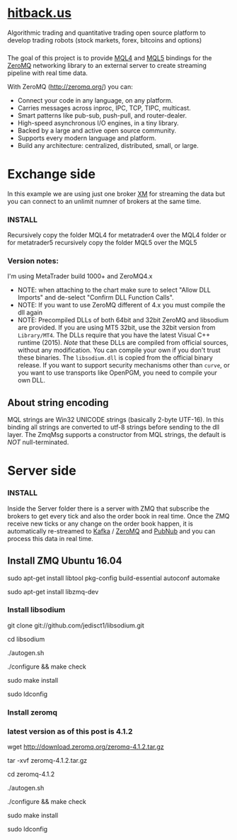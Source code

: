 # [hitback.us](https://www.hitback.us/ "Hitback")
Algorithmic trading and quantitative trading open source platform to develop trading robots (stock markets, forex, bitcoins and options)

###

The goal of this project is to provide [MQL4](https://www.metatrader4.com/ "Metatrader 4.") and [MQL5](https://www.metatrader5.com/ "Metatrader 5.") bindings for the [ZeroMQ](http://zeromq.org/ "ZeroMQ homepage.") networking library to an external server to create streaming pipeline with real time data. 

With ZeroMQ (http://zeromq.org/) you can:
* Connect your code in any language, on any platform.
* Carries messages across inproc, IPC, TCP, TIPC, multicast.
* Smart patterns like pub-sub, push-pull, and router-dealer.
* High-speed asynchronous I/O engines, in a tiny library.
* Backed by a large and active open source community.
* Supports every modern language and platform.
* Build any architecture: centralized, distributed, small, or large.

# Exchange side

In this example we are using just one broker [XM](https://www.com.com/ "XM") for streaming the data but you can connect to an unlimit numner of brokers at the same time.

### INSTALL

Recursively copy the folder MQL4 for metatrader4 over the MQL4 folder or for metatrader5 recursively copy the folder MQL5 over the MQL5

### Version notes:
I'm using MetaTrader build 1000+ and ZeroMQ4.x  

* NOTE: when attaching to the chart make sure to select "Allow DLL Imports" and de-select "Confirm DLL Function Calls".
* NOTE: If you want to use ZeroMQ different of 4.x you must compile the dll again
* NOTE: Precompiled DLLs of both 64bit and 32bit ZeroMQ and libsodium are provided. If you are using MT5 32bit, use the 32bit version from `Library/MT4`. The DLLs require that you have the latest Visual C++ runtime (2015). *Note* that these DLLs are compiled from official sources, without any modification. You can compile your own if you don't trust these binaries. The `libsodium.dll` is copied from the official binary release. If you want to support security mechanisms other than `curve`, or you want to use transports like OpenPGM, you need to compile your own DLL.

## About string encoding

MQL strings are Win32 UNICODE strings (basically 2-byte UTF-16). In this binding all strings are converted to utf-8 strings before sending to the dll layer. The ZmqMsg supports a constructor from MQL strings, the default is _NOT_ null-terminated.

# Server side

### INSTALL

Inside the Server folder there is a server with ZMQ that subscribe the brokers to get every tick and also the order book in real time.
Once the ZMQ receive new ticks or any change on the order book happen, it is automatically re-streamed to [Kafka](https://kafka.apache.org/ "Kafka") / [ZeroMQ](http://www.zeromq.org/ "ZeroMQ") and [PubNub](https://www.pubnub.com/ "PubNub") and you can process this data in real time.


## Install ZMQ Ubuntu 16.04

sudo apt-get install libtool pkg-config build-essential autoconf automake

sudo apt-get install libzmq-dev

### Install libsodium

git clone git://github.com/jedisct1/libsodium.git

cd libsodium

./autogen.sh

./configure && make check

sudo make install

sudo ldconfig

### Install zeromq

### latest version as of this post is 4.1.2

wget http://download.zeromq.org/zeromq-4.1.2.tar.gz

tar -xvf zeromq-4.1.2.tar.gz

cd zeromq-4.1.2

./autogen.sh

./configure && make check

sudo make install

sudo ldconfig




